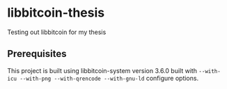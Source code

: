 # libbitcoin-thesis
Testing out libbitcoin for my thesis

## Prerequisites

This project is built using libbitcoin-system version 3.6.0 built with
`--with-icu --with-png --with-qrencode --with-gnu-ld` configure options.
